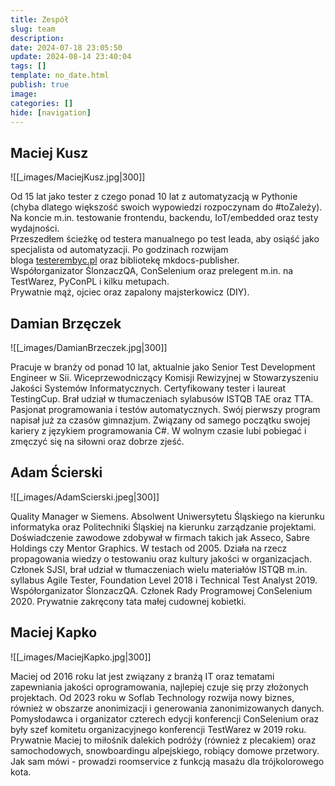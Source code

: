 ```yaml
---
title: Zespół
slug: team
description: 
date: 2024-07-18 23:05:50
update: 2024-08-14 23:40:04
tags: []
template: no_date.html
publish: true
image: 
categories: []
hide: [navigation]
---
```


## Maciej Kusz

<div class="grid" markdown>
![[_images/MaciejKusz.jpg|300]]

Od 15 lat jako tester z czego ponad 10 lat z automatyzacją w Pythonie (chyba dlatego większość swoich wypowiedzi rozpoczynam do #toZależy). Na koncie m.in. testowanie frontendu, backendu, IoT/embedded oraz testy wydajności.  
Przeszedłem ścieżkę od testera manualnego po test leada, aby osiąść jako specjalista od automatyzacji. Po godzinach rozwijam bloga [testerembyc.pl](http://testerembyc.pl/) oraz bibliotekę mkdocs-publisher.  
Współorganizator ŚlonzaczQA, ConSelenium oraz prelegent m.in. na TestWarez, PyConPL i kilku metupach.  
Prywatnie mąż, ojciec oraz zapalony majsterkowicz (DIY).

</div>

## Damian Brzęczek

<div class="grid" markdown>
![[_images/DamianBrzeczek.jpg|300]]

Pracuje w branży od ponad 10 lat, aktualnie jako Senior Test Development Engineer w Sii. Wiceprzewodniczący Komisji Rewizyjnej w Stowarzyszeniu Jakości Systemów Informatycznych. Certyfikowany tester i laureat TestingCup. Brał udział w tłumaczeniach sylabusów ISTQB TAE oraz TTA. Pasjonat programowania i testów automatycznych. Swój pierwszy program napisał już za czasów gimnazjum. Związany od samego początku swojej kariery z językiem programowania C#. W wolnym czasie lubi pobiegać i zmęczyć się na siłowni oraz dobrze zjeść.
</div>


## Adam Ścierski

<div class="grid" markdown>
![[_images/AdamScierski.jpeg|300]]

Quality Manager w Siemens. Absolwent Uniwersytetu Śląskiego na kierunku informatyka oraz Politechniki Śląskiej na kierunku zarządzanie projektami. Doświadczenie zawodowe zdobywał w firmach takich jak Asseco, Sabre Holdings czy Mentor Graphics. W testach od 2005. Działa na rzecz propagowania wiedzy o testowaniu oraz kultury jakości w organizacjach.  
Członek SJSI, brał udział w tłumaczeniach wielu materiałów ISTQB m.in. syllabus Agile Tester, Foundation Level 2018 i Technical Test Analyst 2019. Współorganizator ŚlonzaczQA. Członek Rady Programowej ConSelenium 2020. Prywatnie zakręcony tata małej cudownej kobietki.
</div>

## Maciej Kapko

<div class="grid" markdown>
![[_images/MaciejKapko.jpg|300]]

Maciej od 2016 roku lat jest związany z branżą IT oraz tematami zapewniania jakości oprogramowania, najlepiej czuje się przy złożonych projektach.  Od 2023 roku w Soflab Technology rozwija nowy biznes, również w obszarze anonimizacji i generowania zanonimizowanych danych. Pomysłodawca i organizator czterech edycji konferencji ConSelenium oraz były szef komitetu organizacyjnego konferencji TestWarez w 2019 roku. Prywatnie Maciej to miłośnik dalekich podróży (również z plecakiem) oraz samochodowych, snowboardingu alpejskiego, robiący domowe przetwory. Jak sam mówi - prowadzi roomservice z funkcją masażu dla trójkolorowego kota.
</div>